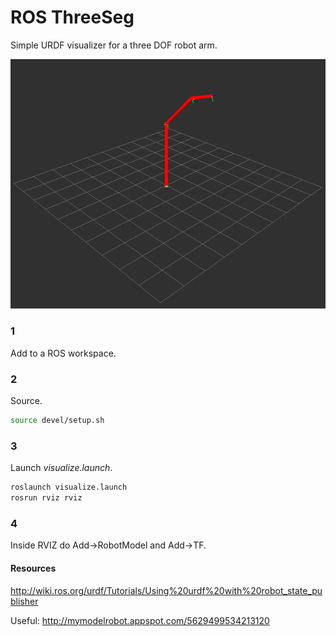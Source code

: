 # ROS ThreeSeg
Simple URDF visualizer for a three DOF robot arm.

![Image](img/simple_threeseg.png "RVIZ visual.")

### 1 
Add to a ROS workspace. 

### 2
Source.
```sh
source devel/setup.sh
```

### 3
Launch *visualize.launch*.
```sh
roslaunch visualize.launch
rosrun rviz rviz
```

### 4
Inside RVIZ do Add->RobotModel and Add->TF.

#### Resources
http://wiki.ros.org/urdf/Tutorials/Using%20urdf%20with%20robot_state_publisher

Useful:
http://mymodelrobot.appspot.com/5629499534213120

